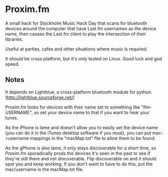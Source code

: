 Proxim.fm
=========

A small hack for Stockholm Music Hack Day that scans for bluetooth devices around the 
computer that have Last.fm usernames as the device name, then causes the Last.fm
client to play the intersection of their libraries.

Useful at parties, cafes and other situations where music is required.

It _should_ be cross platform, but it's only tested on Linux. Good luck and god speed.

Notes
-----

It depends on Lightblue, a cross-platform bluetooth module for python.
(http://lightblue.sourceforge.net/)

Proxim.fm looks for devices with their name set to something like "lfm-USERNAME", so
set your device name to that if you want to hear your tunes.

As the iPhone is lame and doesn't allow you to easily set the device name (you can do
it in the iTunes desktop software if you must), you can put mac->username mappings
in the "macMap.txt" file to allow them to be found.

As the gPhone is also lame, it only stays discoverable for a short time, so Proxim.fm
sporadically prods the devices it's seen in the past to see if they're still there
and not discoverable. Flip discoverable on and it should spot you and keep working.
If you don't want to have to do this, put the mac/username in the macMap.txt file.
